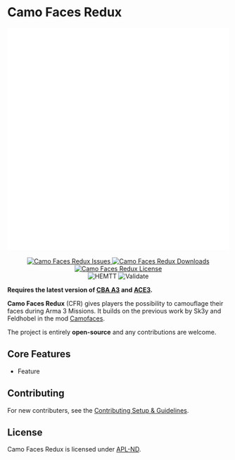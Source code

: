 # Camo Faces Redux

![Camo Faces Redux Logo](https://github.com/Andx667/CamoFacesRedux/blob/main/logo_cfr.png)

<p align="center">
    <a href="https://github.com/Andx667/CamoFacesRedux/issues">
        <img src="https://img.shields.io/github/issues-raw/Andx667/CamoFacesRedux.svg?style=flat-square&label=Issues" alt="Camo Faces Redux Issues">
    </a>
    <a href="https://steamcommunity.com/sharedfiles/filedetails/?id=MOD_ID">
        <img src="https://img.shields.io/steam/downloads/MOD_ID.svg?style=flat-square&label=Downloads" alt="Camo Faces Redux Downloads">
    </a>
    <a href="https://github.com/Andx667/CamoFacesRedux/blob/main/LICENSE">
        <img src="https://img.shields.io/badge/License-APL ND-red?style=flat-square" alt="Camo Faces Redux License">
    </a>
    <br>
    <img src="https://img.shields.io/github/actions/workflow/status/Andx667/CamoFacesRedux/hemtt.yml?style=flat-square&label=HEMTT" alt="HEMTT">
    <img src="https://img.shields.io/github/actions/workflow/status/Andx667/CamoFacesRedux/arma.yml?style=flat-square&label=Validate" alt="Validate">
</p>

__Requires the latest version of [CBA A3](https://github.com/CBATeam/CBA_A3/releases/latest) and [ACE3](https://github.com/acemod/ACE3).__

__Camo Faces Redux__ (CFR) gives players the possibility to camouflage their faces during Arma 3 Missions. It builds on the previous work by Sk3y and Feldhobel in the mod [Camofaces](https://steamcommunity.com/sharedfiles/filedetails/?id=346665985&searchtext=camo+faces).

The project is entirely __open-source__ and any contributions are welcome.

## Core Features

- Feature

## Contributing

For new contributers, see the [Contributing Setup & Guidelines](./.github/CONTRIBUTING.md).

## License

Camo Faces Redux is licensed under [APL-ND](./LICENSE.md).
